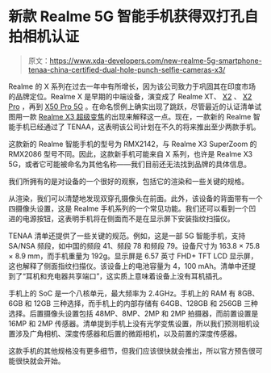 # 新款 Realme 5G 智能手机获得双打孔自拍相机认证

> 原文：<https://www.xda-developers.com/new-realme-5g-smartphone-tenaa-china-certified-dual-hole-punch-selfie-cameras-x3/>

Realme 的 X 系列在过去一年中有所增长，因为该公司致力于巩固其在印度市场的品牌定位。Realme X 是早期的中端设备，演变成了 Realme XT、 [X2](https://www.xda-developers.com/realme-x2-review-snapdragon-730g-gaming/) 、 [X2 Pro](https://www.xda-developers.com/realme-x2-pro-snapdragon-855-plus-50w-fast-charging-64mp-camera-india-sale-launch/) ，再到 [X50 Pro 5G](https://www.xda-developers.com/realme-x50-pro-snapdragon-865-65w-fast-charging-90hz-display/) 。在命名惯例上确实出现了跳跃，尽管最近的认证清单试图用一款 [Realme X3 超级变焦](https://www.xda-developers.com/realme-x3-superzoom-certified-thailand-nbtc/)的出现来解释这一点。现在，一款新的 Realme 智能手机已经通过了 TENAA，这表明该公司计划在不久的将来推出至少两款手机。

这款新的 Realme 智能手机的型号为 RMX2142，与 Realme X3 SuperZoom 的 RMX2086 型号不同。因此，这款新手机可能来自 X 系列，也许是 Realme X3 5G，或者它可能被命名为其他名称——我们目前还无法找到品牌的具体信息。

我们所拥有的是对设备的一个很好的观察，包括它的渲染和一些关键的规格。

从渲染，我们可以清楚地发现双穿孔摄像头在前面。此外，该设备的背面带有一个四摄像头设置，这是 Realme 手机系列的一个常见功能。我们还可以看到一个凹进的电源按钮，这表明手机将在侧面而不是在显示屏下安装指纹扫描仪。

TENAA 清单还提供了一些关键的规范。例如，这是一部 5G 智能手机，支持 SA/NSA 频段，如中国的频段 41、频段 78 和频段 79。设备尺寸为 163.8 × 75.8 × 8.9 mm，而手机重量为 192g。显示屏是 6.57 英寸 FHD+ TFT LCD 显示屏，这也解释了侧面指纹扫描仪。该设备上的电池容量为 4，100 mAh。清单中还提到了“耳机和充电器共享端口”，这实质上意味着设备上没有耳机插孔。

手机上的 SoC 是一个八核单元，最大频率为 2.4GHz。手机上的 RAM 有 8GB、6GB 和 12GB 三种选择，而手机上的内部存储有 64GB、128GB 和 256GB 三种选择。后置摄像头设置包括 48MP、8MP、2MP 和 2MP 拍摄器，而前置设置是 16MP 和 2MP 传感器。清单提到手机上没有光学变焦设置，所以我们预测相机设置涉及广角相机、深度传感器和后置的微距相机，以及前置的深度传感器。

这款手机的其他规格没有更多细节，但我们应该很快就会推出，所以官方预告很可能很快就会开始。